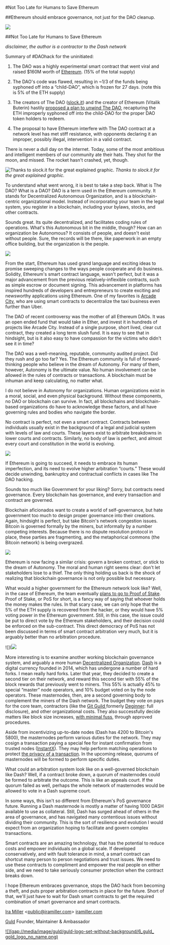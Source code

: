 
#Not Too Late for Humans to Save Ethereum

##Ethereum should embrace governance, not just for the DAO cleanup.

![](gap://media/image/ethereum/ethereum-logo.png)

##Not Too Late for Humans to Save Ethereum

*disclaimer, the author is a contractor to the Dash network*

Summary of #DAOhack for the uninitiated:

1. The DAO was a highly experimental smart contract that went viral and raised $160M worth of [Ethereum](http://ethereum.org). (15% of the total supply)

1. The DAO's code was flawed, resulting in ~1/3 of the funds being syphoned off into a “child-DAO”, which is frozen for 27 days. (note this is 5% of the ETH supply)

1. The creators of The DAO ([slock.it](http://slock.it)) and the creator of Ethereum (Vitalik Buterin) hastily [proposed a plan to unwind The DAO](https://blog.slock.it/a-fork-in-the-road-c3c267b9ff31#.o6r6l261a), recapturing the ETH improperly syphoned off into the child-DAO for the proper DAO token holders to redeem.

1. The proposal to have Ethereum interfere with The DAO contract at a network level has met stiff resistance, with opponents declaring it an improper, possibly illegal, intervention in a valid contract.

There is never a dull day on the internet. Today, some of the most ambitious and intelligent members of our community ate their hats. They shot for the moon, and missed. The rocket hasn't crashed, yet, though.

![Thanks to slock.it for the great explained graphic.](gap://media/image/slock-it/TheDAO.png)
*Thanks to slock.it for the great explained graphic.*

To understand what went wrong, it is best to take a step back. What is The DAO? What is a DAO? DAO is a term used in the Ethereum community. It stands for Decentralized Autonomous Organization, and is a blockchain-centric organizational model. Instead of incorporating your team in the legal system, you register in a blockchain, including your bylaws, stocks, and other contracts.

Sounds great. Its quite decentralized, and facilitates coding rules of operations. What's this Autonomous bit in the middle, though? How can an organization be Autonomous? It consists of people, and doesn't exist without people. Sure, the records will be there, like paperwork in an empty office building, but the organization is the people.

![](gap://media/image/arcade-city/Arcade-Anime.jpeg)

From the start, Ethereum has used grand language and exciting ideas to promise sweeping changes to the ways people cooperate and do business. Solidity, Ethereum's smart contract language, wasn't perfect, but it was a major advancement from the previous relatively-inflexible contracts, such as simple escrow or document signing. This advancement in platforms has inspired hundreds of developers and entrepreneurs to create exciting and newsworthy applications using Ethereum. One of my favorites is [Arcade City](http://arcade.city/), who are using smart contracts to decentralize the taxi business even further than Uber.

The DAO of recent controversy was the mother of all Ethereum DAOs. It was an open ended fund that would take in Ether, and invest it in hundreds of projects like Arcade City. Instead of a single purpose, short lived, clear cut contract, they created a long term slush fund. It is easy to see that in hindsight, but is it also easy to have compassion for the victims who didn't see it in time?

The DAO was a well-meaning, reputable, community audited project. Did they rush and go too far? Yes. The Ethereum community is full of forward-thinking people who believe in the dream of Autonomy. For many of them, however, Autonomy is the ultimate value. No human involvement can be allowed in the rules of contracts or transactions. A blockchain must be inhuman and keep calculating, no matter what.

I do not believe in Autonomy for organizations. Human organizations exist in a moral, social, and even physical background. Without these components, no DAO or blockchain can survive. In fact, all blockchains and blockchain-based organizations do have to acknowledge these factors, and all have governing rules and bodies who navigate the border.

No contract is perfect, not even a smart contract. Contracts between individuals usually exist in the background of a legal and judicial system with levels of law and courts. These layers exist to arbitrate breakdowns in lower courts and contracts. Similarly, no body of law is perfect, and almost every court and constitution in the world is evolving.

![](gap://media/image/unknown/appeal.jpeg)

If Ethereum is going to succeed, it needs to embrace its human imperfection, and its need to evolve higher arbitration “courts.” These would decide unwinding, bankruptcy and contractual conflicts in cases like The DAO hacking.

Sounds too much like Government for your liking? Sorry, but contracts need governance. Every blockchain has governance, and every transaction and contract are governed.

Blockchain aficionados want to create a world of self-governance, but hate government too much to design proper governance into their creations. Again, hindsight is perfect, but take Bitcoin's network congestion issues. Bitcoin is governed formally by the miners, but informally by a number competing interests. Because there is no dispute resolution protocol in place, these parties are fragmenting, and the metaphorical commons (the Bitcoin network) is being overgrazed.

![](gap://media/image/unknown/bitcoin-classic-core.jpeg)

Ethereum is now facing a similar crisis: govern a broken contract, or stick to the dream of Autonomy. The moral and human right seems clear: don't let stakeholders lose to a thief. The only thing holding us back is the shock of realizing that blockchain governance is not only possible but necessary.

What would a higher government for the Ethereum network look like? Well, in the case of Ethereum, the team eventually [plans to go to Proof of Stake](https://blog.ethereum.org/2015/12/28/understanding-serenity-part-2-casper/). Proof of Stake, or PoS for short, is a fancy way of saying that whoever holds the money makes the rules. In that scary case, we can only hope that the 5% of the ETH supply is recovered from the hacker, or they would have 5% voting power in the Ethereum government. Still, in this case, the issue could be put to direct vote by the Ethereum stakeholders, and their decision could be enforced on the sub-contract. This direct democracy of PoS has not been discussed in terms of smart contract arbitration very much, but it is arguably better than no arbitration procedure.

![](![](gap://media/image/dash/logo.png)

More interesting is to examine another working blockchain governance system, and arguably a more human [Decentralized Organization](http://bitcoinist.net/dash-original-dao/). [Dash](http://dash.org) is a digital currency founded in 2014, which has undergone a number of hard forks. I mean really hard forks. Later that year, they decided to create a second tier on their network, and reward this second tier with 55% of the block rewards that previously went to miners. This 55% is actually 45% to special “master” node operators, and 10% budget voted on by the node operators. These masternodes, then, are a second governing body to complement the miners of the Dash network. The budget they vote on pays for the core team, contractors (like the [Git Guild ](http://twitter.com/gitguild)formerly [Deginner](http://deginner.com): full disclosure), and other organizational costs. They also successfully decide matters like block size increases, [with minimal fuss](http://bitcoinist.net/dash-doubles-block-size-in-less-than-24-hours/), through approved procedures.

Aside from incentivizing up-to-date nodes (Dash has 4200 to Bitcoin's 5800), the masternodes perform various duties for the network. They may cosign a transaction paying a special fee for instant confirmation from trusted nodes ([InstantX](https://www.dash.org/instantx/)). They may help perform matching operations to protect [the privacy of a transaction](https://www.dash.org/darksend/). In the upcoming release, quorums of masternodes will be formed to perform specific duties.

What could an arbitration system look like on a well-governed blockchain like Dash? Well, if a contract broke down, a quorum of masternodes could be formed to arbitrate the outcome. This is like an appeals court. If the quorum failed as well, perhaps the whole network of masternodes would be allowed to vote in a Dash supreme court.

In some ways, this isn't so different from Ethereum's PoS governance future. Running a Dash masternode is mostly a matter of having 1000 DASH available to use as collateral. Still, Dash has surged ahead of others in the area of governance, and has navigated many contentious issues without dividing their community. This is the sort of resilience and evolution I would expect from an organization hoping to facilitate and govern complex transactions.

Smart contracts are an amazing technology, that has the potential to reduce costs and empower individuals on a global scale. If developed conservatively, and with fault tolerance in mind, a smart contract can shortcut many person to person negotiations and trust issues. We need to use these contracts to compliment and empower the real people on either side, and we need to take seriously consumer protection when the contract breaks down.

I hope Ethereum embraces governance, stops the DAO hack from becoming a theft, and puts proper arbitration contracts in place for the future. Short of that, we'll just have to wait for Dash smart contracts to get the required combination of smart governance and smart contracts.

[Ira Miller](gap://life/isyd) &lt;[public@iramiller.com](mailto:public@iramiller.com)&gt; [iramiller.com](https://iramiller.com)

[Guld](gap://community/guld) Founder, Maintainer & Ambassador

[![](gap://media/image/guld/guld-logo-set-without-background/6_guld_ gold_logo_no_name.png)](gap://community/guld)
